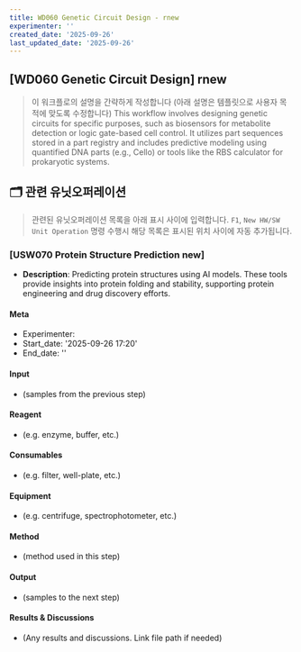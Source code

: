 ```yaml
---
title: WD060 Genetic Circuit Design - rnew
experimenter: ''
created_date: '2025-09-26'
last_updated_date: '2025-09-26'
---
```


## [WD060 Genetic Circuit Design] rnew
> 이 워크플로의 설명을 간략하게 작성합니다 (아래 설명은 템플릿으로 사용자 목적에 맞도록 수정합니다)
> This workflow involves designing genetic circuits for specific purposes, such as biosensors for metabolite detection or logic gate-based cell control. It utilizes part sequences stored in a part registry and includes predictive modeling using quantified DNA parts (e.g., Cello) or tools like the RBS calculator for prokaryotic systems.

## 🗂️ 관련 유닛오퍼레이션
> 관련된 유닛오퍼레이션 목록을 아래 표시 사이에 입력합니다.
> `F1`, `New HW/SW Unit Operation` 명령 수행시 해당 목록은 표시된 위치 사이에 자동 추가됩니다.





### [USW070 Protein Structure Prediction new]

- **Description**: Predicting protein structures using AI models. These tools provide insights into protein folding and stability, supporting protein engineering and drug discovery efforts.

#### Meta
- Experimenter: 
- Start_date: '2025-09-26 17:20'
- End_date: ''

#### Input
- (samples from the previous step)

#### Reagent
- (e.g. enzyme, buffer, etc.)

#### Consumables
- (e.g. filter, well-plate, etc.)

#### Equipment
- (e.g. centrifuge, spectrophotometer, etc.)

#### Method
- (method used in this step)

#### Output
- (samples to the next step)

#### Results & Discussions
- (Any results and discussions. Link file path if needed)



